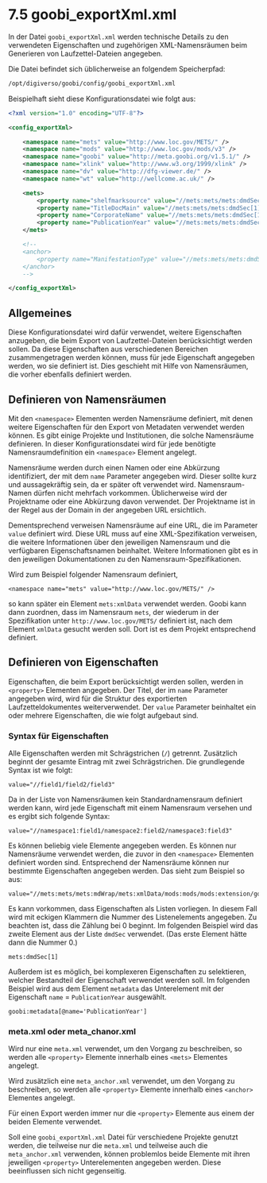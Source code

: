 # 7.5 goobi\_exportXml.xml

In der Datei `goobi_exportXml.xml` werden technische Details zu den verwendeten Eigenschaften und zugehörigen XML-Namensräumen beim Generieren von Laufzettel-Dateien angegeben.

Die Datei befindet sich üblicherweise an folgendem Speicherpfad:

```bash
/opt/digiverso/goobi/config/goobi_exportXml.xml
```

Beispielhaft sieht diese Konfigurationsdatei wie folgt aus:

```xml
<?xml version="1.0" encoding="UTF-8"?>

<config_exportXml>

	<namespace name="mets" value="http://www.loc.gov/METS/" />
	<namespace name="mods" value="http://www.loc.gov/mods/v3" />
	<namespace name="goobi" value="http://meta.goobi.org/v1.5.1/" />
	<namespace name="xlink" value="http://www.w3.org/1999/xlink" />
	<namespace name="dv" value="http://dfg-viewer.de/" />
	<namespace name="wt" value="http://wellcome.ac.uk/" />

	<mets>
		<property name="shelfmarksource" value="//mets:mets/mets:dmdSec[1]/mets:mdWrap/mets:xmlData/mods:mods/mods:extension/goobi:goobi/goobi:metadata[@name='shelfmarksource']" />
		<property name="TitleDocMain" value="//mets:mets/mets:dmdSec[1]/mets:mdWrap/mets:xmlData/mods:mods/mods:extension/goobi:goobi/goobi:metadata[@name='TitleDocMain']" />
		<property name="CorporateName" value="//mets:mets/mets:dmdSec[1]/mets:mdWrap/mets:xmlData/mods:mods/mods:extension/goobi:goobi/goobi:metadata[@name='CorporateName']" />
		<property name="PublicationYear" value="//mets:mets/mets:dmdSec[1]/mets:mdWrap/mets:xmlData/mods:mods/mods:extension/goobi:goobi/goobi:metadata[@name='PublicationYear']" />
	</mets>

	<!--
	<anchor>
		<property name="ManifestationType" value="//mets:mets/mets:dmdSec[1]/mets:mdWrap/mets:xmlData/mods:mods/mods:extension/goobi:goobi/goobi:metadata[@name='_ManifestationType']" />
	</anchor>
	-->

</config_exportXml>
```

## Allgemeines

Diese Konfigurationsdatei wird dafür verwendet, weitere Eigenschaften anzugeben, die beim Export von Laufzettel-Dateien berücksichtigt werden sollen. Da diese Eigenschaften aus verschiedenen Bereichen zusammengetragen werden können, muss für jede Eigenschaft angegeben werden, wo sie definiert ist. Dies geschieht mit Hilfe von Namensräumen, die vorher ebenfalls definiert werden.

## Definieren von Namensräumen

Mit den `<namespace>` Elementen werden Namensräume definiert, mit denen weitere Eigenschaften für den Export von Metadaten verwendet werden können. Es gibt einige Projekte und Institutionen, die solche Namensräume definieren. In dieser Konfigurationsdatei wird für jede benötigte Namensraumdefinition ein `<namespace>` Element angelegt.

Namensräume werden durch einen Namen oder eine Abkürzung identifiziert, der mit dem `name` Parameter angegeben wird. Dieser sollte kurz und aussagekräftig sein, da er später oft verwendet wird. Namensraum-Namen dürfen nicht mehrfach vorkommen. Üblicherweise wird der Projektname oder eine Abkürzung davon verwendet. Der Projektname ist in der Regel aus der Domain in der angegeben URL ersichtlich.

Dementsprechend verweisen Namensräume auf eine URL, die im Parameter `value` definiert wird. Diese URL muss auf eine XML-Spezifikation verweisen, die weitere Informationen über den jeweiligen Namensraum und die verfügbaren Eigenschaftsnamen beinhaltet. Weitere Informationen gibt es in den jeweiligen Dokumentationen zu den Namensraum-Spezifikationen.

Wird zum Beispiel folgender Namensraum definiert,

```
<namespace name="mets" value="http://www.loc.gov/METS/" />
```

so kann später ein Element `mets:xmlData` verwendet werden. Goobi kann dann zuordnen, dass im Namensraum `mets`, der wiederum in der Spezifikation unter `http://www.loc.gov/METS/` definiert ist, nach dem Element `xmlData` gesucht werden soll. Dort ist es dem Projekt entsprechend definiert.

## Definieren von Eigenschaften

Eigenschaften, die beim Export berücksichtigt werden sollen, werden in `<property>` Elementen angegeben. Der Titel, der im `name` Parameter angegeben wird, wird für die Struktur des exportierten Laufzetteldokumentes weiterverwendet. Der `value` Parameter beinhaltet ein oder mehrere Eigenschaften, die wie folgt aufgebaut sind.

### Syntax für Eigenschaften

Alle Eigenschaften werden mit Schrägstrichen (`/`) getrennt. Zusätzlich beginnt der gesamte Eintrag mit zwei Schrägstrichen. Die grundlegende Syntax ist wie folgt:

```
value="//field1/field2/field3"
```

Da in der Liste von Namensräumen kein Standardnamensraum definiert werden kann, wird jede Eigenschaft mit einem Namensraum versehen und es ergibt sich folgende Syntax:

```
value="//namespace1:field1/namespace2:field2/namespace3:field3"
```

Es können beliebig viele Elemente angegeben werden. Es können nur Namensräume verwendet werden, die zuvor in den `<namespace>` Elementen definiert worden sind. Entsprechend der Namensräume können nur bestimmte Eigenschaften angegeben werden. Das sieht zum Beispiel so aus:

```
value="//mets:mets/mets:mdWrap/mets:xmlData/mods:mods/mods:extension/goobi:goobi"
```

Es kann vorkommen, dass Eigenschaften als Listen vorliegen. In diesem Fall wird mit eckigen Klammern die Nummer des Listenelements angegeben. Zu beachten ist, dass die Zählung bei 0 beginnt. Im folgenden Beispiel wird das zweite Element aus der Liste `dmdSec` verwendet. (Das erste Element hätte dann die Nummer 0.)

```
mets:dmdSec[1]
```

Außerdem ist es möglich, bei komplexeren Eigenschaften zu selektieren, welcher Bestandteil der Eigenschaft verwendet werden soll. Im folgenden Beispiel wird aus dem Element `metadata` das Unterelement mit der Eigenschaft `name` = `PublicationYear` ausgewählt.

```
goobi:metadata[@name='PublicationYear']
```

### meta.xml oder meta_chanor.xml

Wird nur eine `meta.xml` verwendet, um den Vorgang zu beschreiben, so werden alle `<property>` Elemente innerhalb eines `<mets>` Elementes angelegt.

Wird zusätzlich eine `meta_anchor.xml` verwendet, um den Vorgang zu beschreiben, so werden alle `<property>` Elemente innerhalb eines `<anchor>` Elementes angelegt.

Für einen Export werden immer nur die `<property>` Elemente aus einem der beiden Elemente verwendet.

Soll eine `goobi_exportXml.xml` Datei für verschiedene Projekte genutzt werden, die teilweise nur die `meta.xml` und teilweise auch die `meta_anchor.xml` verwenden, können problemlos beide Elemente mit ihren jeweiligen `<property>` Unterelementen angegeben werden. Diese beeinflussen sich nicht gegenseitig.
